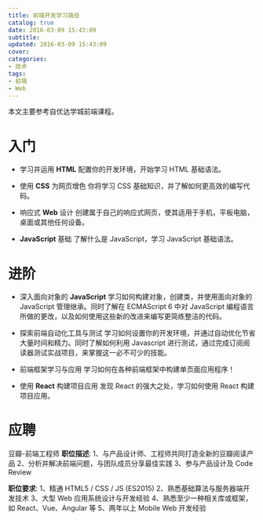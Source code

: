 ```yaml
---
title: 前端开发学习路径
catalog: true
date: 2016-03-09 15:43:09
subtitle:
updated: 2016-03-09 15:43:09
cover: 
categories:
- 技术
tags: 
- 前端
- Web
---
```




本文主要参考自优达学城前端课程。
<!--more--> 

# 入门

- 学习并运用 **HTML** 配置你的开发环境，开始学习 HTML 基础语法。
  
- 使用 **CSS** 为网页增色 你将学习 CSS 基础知识，并了解如何更高效的编写代码。
  
- 响应式 **Web** 设计 创建属于自己的响应式网页，使其适用于手机，平板电脑，桌面或其他任何设备。
  
- **JavaScript** 基础 了解什么是 JavaScript，学习 JavaScript 基础语法。
  

# 进阶

- 深入面向对象的 **JavaScript** 学习如何构建对象，创建类，并使用面向对象的 JavaScript 管理继承。同时了解在 ECMAScript 6 中对 JavaScript 编程语言所做的更改，以及如何使用这些新的改进来编写更简练整洁的代码。

- 探索前端自动化工具与测试 学习如何设置你的开发环境，并通过自动优化节省大量时间和精力。同时了解如何利用 Javascript 进行测试，通过完成订阅阅读器测试实战项目，来掌握这一必不可少的技能。
  
- 前端框架学习与应用 学习如何在各种前端框架中构建单页面应用程序！
  
- 使用 **React** 构建项目应用 发现 React 的强大之处，学习如何使用 React 构建项目应用。


# 应聘
豆瓣-前端工程师
**职位描述**:
1、与产品设计师、工程师共同打造全新的豆瓣阅读产品
2、分析并解决前端问题，与团队成员分享最佳实践
3、参与产品设计及 Code Review

**职位要求**:
1、精通 HTML5 / CSS / JS (ES2015)
2、熟悉基础算法与服务器端开发技术
3、大型 Web 应用系统设计与开发经验
4、熟悉至少一种相关库或框架，如 React、Vue、Angular 等
5、两年以上 Mobile Web 开发经验